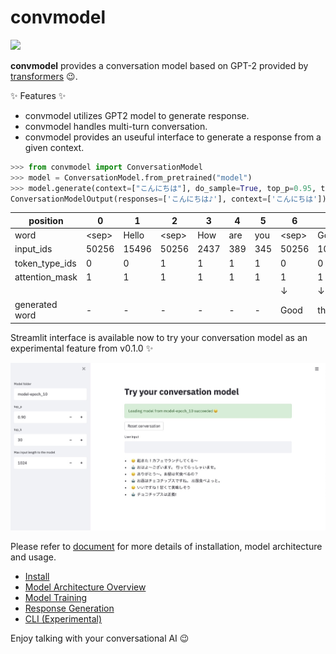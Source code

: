 # convmodel

![](https://github.com/colorfulscoop/convmodel/workflows/unittest/badge.svg)

**convmodel** provides a conversation model based on GPT-2 provided by [transformers](https://github.com/huggingface/transformers) :wink:.

:sparkles: Features :sparkles:
* convmodel utilizes GPT2 model to generate response.
* convmodel handles multi-turn conversation.
* convmodel provides an useuful interface to generate a response from a given context.

```py
>>> from convmodel import ConversationModel
>>> model = ConversationModel.from_pretrained("model")
>>> model.generate(context=["こんにちは"], do_sample=True, top_p=0.95, top_k=50)
ConversationModelOutput(responses=['こんにちは♪'], context=['こんにちは'])
```

| position | 0 | 1 | 2 | 3 | 4 | 5 | 6 | 7 | 8 | 9 |
| --- | --- | --- | --- | --- | --- | --- | --- | --- | --- | --- |
| word | \<sep\> | Hello | \<sep\> | How | are | you | \<sep\> | Good | thank | you |
| input_ids | 50256 | 15496 | 50256 | 2437 | 389 | 345 | 50256 | 10248 | 5875 | 345 |
| token_type_ids | 0 | 0 | 1 | 1 | 1 | 1 | 0 | 0 | 0 | 0 |
| attention_mask | 1 | 1 | 1 | 1 | 1 | 1 | 1 | 1 | 1 | 1 |
| | | | | | | | ↓ | ↓ | ↓ | ↓ |
| generated word | - | - | - | - | - | - | Good | thank | you | \<sep\> |

Streamlit interface is available now to try your conversation model as an experimental feature from v0.1.0 :sparkles:

![convmodel_streamlit](docs/en/docs/img/convmodel_streamlit.jpg)

Please refer to [document](docs/en/docs/README.md) for more details of installation, model architecture and usage.

* [Install](docs/en/docs/install.md)
* [Model Architecture Overview](docs/en/docs/model_architecture_overview.md)
* [Model Training](docs/en/docs/model_training.md)
* [Response Generation](docs/en/docs/response_generation.md)
* [CLI (Experimental)](docs/en/docs/cli.md)

Enjoy talking with your conversational AI :wink:
